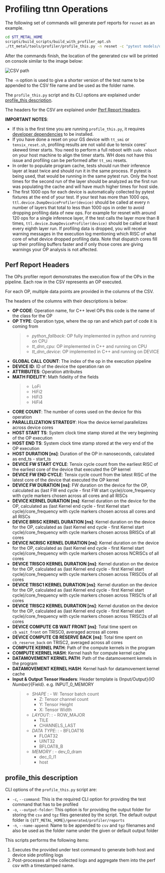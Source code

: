 # Profiling ttnn Operations

The following set of commands will generate perf reports for `resnet` as an example.

```sh
cd $TT_METAL_HOME
scripts/build_scripts/build_with_profiler_opt.sh
./tt_metal/tools/profiler/profile_this.py -n resnet -c "pytest models/demos/resnet/tests/test_perf_resnet.py::test_perf_bare_metal[20-0.0185-25]"
```

After the commands finish, the location of the generated csv will be printed on console similar to the image below:

![CSV path](_static/ops_perf_location_example.png)

The `-n` option is used to give a shorter version of the test name to be appended to the CSV file name and be used as the folder name.

The `profile_this.py` script and its CLI options are explained under [profile_this description]().

The headers for the CSV are explained under [Perf Report Headers]().

**IMPORTANT NOTES**:

- If this is the first time you are running `profile_this.py`, it requires [developer dependencies](https://github.com/tenstorrent/tt-metal/blob/main/INSTALLING.md#step-4-installing-developer-dependencies) to be installed.
- If you have done a reset on your GS device with `tt_smi` or `tensix_reset.sh`, profiling results are not valid due to tensix cores’ skewed timer starts. You need to perform a full reboot with `sudo reboot` on your host machine to align the timer starts. WH does not have this issue and profiling can be performed after `tt_smi` resets.
- In order to populate program cache, tests should run their inference layer at least twice and should run it in the same process. If pytest is being used, that would be running in
  the same pytest run. Only the host times for the second run of the layer should be analyzed as the first run was populating the cache and will have much higher times for host side.
- The first 1000 ops for each device is automatically collected by pytest fixtures at the end of your test.
  If your test has more than 1000 ops, `ttl.device.DumpDeviceProfiler(device)` should be called at every n number of layers that total to less than 1000 ops in order to avoid dropping profiling data of new ops.
  For example for resnet with around 120 ops for a single inference layer, if the test calls the layer more than 8 times, `ttl.device.DumpDeviceProfiler(device)` should be called at least every eighth layer run.
  If profiling data is dropped, you will receive warning messages in the execution log mentioning which RISC of what core of what device dropped profiling data. Note that dispatch
  cores fill up their profiling buffers faster and if only those cores are giving warnings your OP analysis is not affected.

## Perf Report Headers

The OPs profiler report demonstrates the execution flow of the OPs in the pipeline. Each row in the CSV represents an OP executed.

For each OP, multiple data points are provided in the columns of the CSV.

The headers of the columns with their descriptions is below:

- **OP CODE**: Operation name, for C++ level OPs this code is the name of the class for the OP
- **OP TYPE**: Operation type, where the op ran and which part of code it is coming from
  > - *python_fallback*: OP fully implemented in python and running on CPU
  > - *tt_dnn_cpu*: OP implemented in C++ and running on CPU
  > - *tt_dnn_device*: OP implemented in C++ and running on DEVICE
- **GLOBAL CALL COUNT**: The index of the op in the execution pipeline
- **DEVICE ID**: ID of the device the operation ran on
- **ATTRIBUTES**: Operation attributes
- **MATH FIDELITY**: Math fidelity of the fields
  > - LoFi
  > - HiFi2
  > - HiFi3
  > - HiFi4
- **CORE COUNT**: The number of cores used on the device for this operation
- **PARALLELIZATION STRATEGY**: How the device kernel parallelizes across device cores
- **HOST START TS**: System clock time stamp stored at the very beginning of the OP execution
- **HOST END TS**: System clock time stamp stored at the very end of the OP execution
- **HOST DURATION [ns]**: Duration of the OP in nanoseconds, calculated as end_ts - start_ts
- **DEVICE FW START CYCLE**: Tensix cycle count from the earliest RISC of the earliest core of the device that executed the OP kernel
- **DEVICE FW END CYCLE**: Tensix cycle count from the latest RISC of the latest core of the device that executed the OP kernel
- **DEVICE FW DURATION [ns]**: FW duration on the device for the OP, calculated as (last FW end cycle - first FW start cycle)/core_frequency with cycle markers chosen across all cores and all RISCs
- **DEVICE KERNEL DURATION [ns]**: Kernel duration on the device for the OP, calculated as (last Kernel end cycle - first Kernel start cycle)/core_frequency with cycle markers chosen across all cores and all RISCs
- **DEVICE BRISC KERNEL DURATION [ns]**: Kernel duration on the device for the OP, calculated as (last Kernel end cycle - first Kernel start cycle)/core_frequency with cycle markers chosen across BRISCs of all cores
- **DEVICE NCRISC KERNEL DURATION [ns]**: Kernel duration on the device for the OP, calculated as (last Kernel end cycle - first Kernel start cycle)/core_frequency with cycle markers chosen across NCRISCs of all cores
- **DEVICE TRISC0 KERNEL DURATION [ns]**: Kernel duration on the device for the OP, calculated as (last Kernel end cycle - first Kernel start cycle)/core_frequency with cycle markers chosen across TRISC0s of all cores
- **DEVICE TRISC1 KERNEL DURATION [ns]**: Kernel duration on the device for the OP, calculated as (last Kernel end cycle - first Kernel start cycle)/core_frequency with cycle markers chosen across TRISC1s of all cores
- **DEVICE TRISC2 KERNEL DURATION [ns]**: Kernel duration on the device for the OP, calculated as (last Kernel end cycle - first Kernel start cycle)/core_frequency with cycle markers chosen across TRISC2s of all cores
- **DEVICE COMPUTE CB WAIT FRONT [ns]**: Total time spent on `cb_wait_front` on TRISC0, averaged across all cores
- **DEVICE COMPUTE CB RESERVE BACK [ns]**: Total time spent on `cb_reserve_back` on TRISC2, averaged across all cores
- **COMPUTE KERNEL PATH**: Path of the compute kernels in the program
- **COMPUTE KERNEL HASH**: Kernel hash for compute kernel cache
- **DATAMOVEMENT KERNEL PATH**: Path of the datamovement kernels in the program
- **DATAMOVEMENT KERNEL HASH**: Kernel hash for datamovement kernel cache
- **Input & Output Tensor Headers**: Header template is {Input/Output}_{IO Number}_{Field}. e.g. INPUT_0_MEMORY
  > - *SHAPE*
  >   : - W: Tensor batch count
  >     - Z: Tensor channel count
  >     - Y: Tensor Height
  >     - X: Tensor Width
  > - *LAYOUT*:
  >   : - ROW_MAJOR
  >     - TILE
  >     - CHANNELS_LAST
  > - *DATA TYPE*:
  >   : - BFLOAT16
  >     - FLOAT32
  >     - UINT32
  >     - BFLOAT8_B
  > - *MEMORY*
  >   : - dev_0_dram
  >     - dec_0_l1
  >     - host

## profile_this description

CLI options of the  `profile_this.py` script are:

- `-c`, `--command`: This is the required CLI option for providing the test command that has to be profiled
- `-o`, `--output-folder`: This option is for providing the output folder for storing the `csv` and `tgz` files generated by the script. The default output folder is `{$TT_METAL_HOME}/generated/profiler/reports`
- `-n`, `--name-append`: Name to be appended to `csv` and `tgz` filenames and also be used as the folder name under the given or default output folder

This scripts performs the following items:

1. Executes the provided under test command to generate both host and device side profiling logs
2. Post-processes all the collected logs and aggregate them into the perf csv with a timestamped name.
